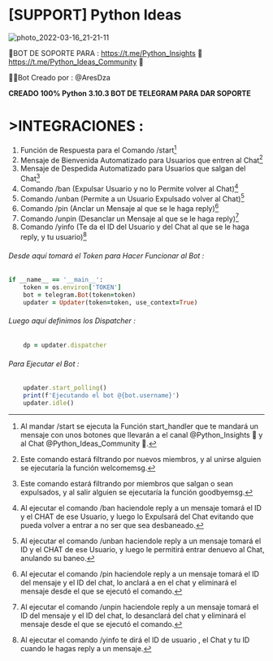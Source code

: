 # [SUPPORT] Python Ideas
![photo_2022-03-16_21-21-11](https://user-images.githubusercontent.com/101855063/159123528-b4a91112-03c7-4dca-9573-60a91dcff332.jpg)



🤖BOT DE SOPORTE PARA :
https://t.me/Python_Insights 🐍
https://t.me/Python_Ideas_Community 💬

👨‍💻Bot Creado por : @AresDza

**CREADO 100% Python 3.10.3
BOT DE TELEGRAM PARA DAR SOPORTE**

# >INTEGRACIONES :
1. Función de Respuesta para el Comando /start[^1]
2. Mensaje de Bienvenida Automatizado para Usuarios que entren al Chat[^2]
3. Mensaje de Despedida Automatizado para Usuarios que salgan del Chat[^3]
4. Comando /ban (Expulsar Usuario y no lo Permite volver al Chat)[^4]
5. Comando /unban (Permite a un Usuario Expulsado volver al Chat)[^5]
6. Comando /pin (Anclar un Mensaje al que se le haga reply)[^6]
7. Comando /unpin (Desanclar un Mensaje al que se le haga reply)[^7]
8. Comando /yinfo (Te da el ID del Usuario y del Chat al que se le haga reply, y tu usuario)[^8]
  
###### Desde aquí tomará el Token para Hacer Funcionar al Bot :
```ruby
if __name__ == '__main__':
    token = os.environ['TOKEN']
    bot = telegram.Bot(token=token)
    updater = Updater(token=token, use_context=True)
```
###### Luego aquí definimos los Dispatcher :
```ruby
    dp = updater.dispatcher
```
###### Para Ejecutar el Bot :
```ruby    
    updater.start_polling()
    print(f'Ejecutando el bot @{bot.username}')
    updater.idle()
```

[^1]:Al mandar /start se ejecuta la Función start_handler que te mandará un mensaje con unos botones que llevarán a el canal @Python_Insights 🐍 y al Chat @Python_Ideas_Community 💬.
[^2]:Este comando estará filtrando por nuevos miembros, y al unirse alguien se ejecutaría la función welcomemsg.
[^3]:Este comando estará filtrando por miembros que salgan o sean expulsados, y al salir alguien se ejecutaría la función goodbyemsg.
[^4]:Al ejecutar el comando /ban haciendole reply a un mensaje tomará el ID y el CHAT de ese Usuario, y luego lo Expulsará del Chat evitando que pueda volver a entrar a no ser que sea desbaneado.
[^5]:Al ejecutar el comando /unban haciendole reply a un mensaje tomará el ID y el CHAT de ese Usuario, y luego le permitirá entrar denuevo al Chat, anulando su baneo.
[^6]:Al ejecutar el comando /pin haciendole reply a un mensaje tomará el ID del mensaje y el ID del chat, lo anclará a en el chat y eliminará el mensaje desde el que se ejecutó el comando.
[^7]:Al ejecutar el comando /unpin haciendole reply a un mensaje tomará el ID del mensaje y el ID del chat, lo desanclará del chat y eliminará el mensaje desde el que se ejecutó el comando.
[^8]:Al ejecutar el comando /yinfo te dirá el ID de usuario , el Chat y tu ID cuando le hagas reply a un mensaje.
